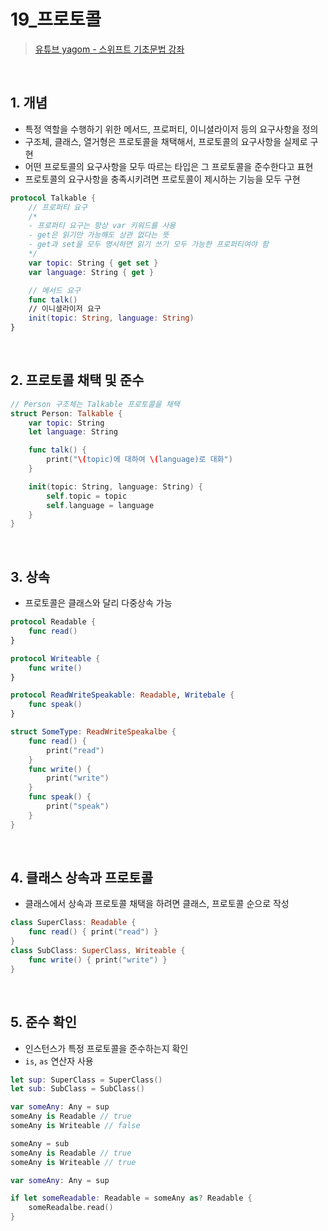 # 19_프로토콜

>[유튜브 yagom - 스위프트 기초문법 강좌](https://www.youtube.com/playlist?list=PLz8NH7YHUj_ZmlgcSETF51Z9GSSU6Uioy)

<br>

## 1. 개념
- 특정 역할을 수행하기 위한 메서드, 프로퍼티, 이니셜라이저 등의 요구사항을 정의
- 구조체, 클래스, 열거형은 프로토콜을 채택해서, 프로토콜의 요구사항을 실제로 구현
- 어떤 프로토콜의 요구사항을 모두 따르는 타입은 그 프로토콜을 준수한다고 표현
- 프로토콜의 요구사항을 충족시키려면 프로토콜이 제시하는 기능을 모두 구현
```swift
protocol Talkable {
    // 프로퍼티 요구
    /*
    - 프로퍼티 요구는 항상 var 키워드를 사용
    - get은 읽기만 가능해도 상관 없다는 뜻
    - get과 set을 모두 명시하면 읽기 쓰기 모두 가능한 프로퍼티여야 함
    */
    var topic: String { get set }
    var language: String { get }

    // 메서드 요구
    func talk()
    // 이니셜라이저 요구
    init(topic: String, language: String)
}
```

<br>

## 2. 프로토콜 채택 및 준수
```swift
// Person 구조체는 Talkable 프로토콜을 채택
struct Person: Talkable {
    var topic: String
    let language: String

    func talk() {
        print("\(topic)에 대하여 \(language)로 대화")
    }

    init(topic: String, language: String) {
        self.topic = topic
        self.language = language
    }
}
```

<br>

## 3. 상속
- 프로토콜은 클래스와 달리 다중상속 가능
```swift
protocol Readable {
    func read()
}

protocol Writeable {
    func write()
}

protocol ReadWriteSpeakable: Readable, Writebale {
    func speak()
}

struct SomeType: ReadWriteSpeakalbe {
    func read() {
        print("read")
    }
    func write() {
        print("write")
    }
    func speak() {
        print("speak")
    }
}
```

<br>

## 4. 클래스 상속과 프로토콜
- 클래스에서 상속과 프로토콜 채택을 하려면 클래스, 프로토콜 순으로 작성
```swift
class SuperClass: Readable {
    func read() { print("read") }
}
class SubClass: SuperClass, Writeable {
    func write() { print("write") }
}
```

<br>

## 5. 준수 확인
- 인스턴스가 특정 프로토콜을 준수하는지 확인
- `is`, `as` 연산자 사용
```swift
let sup: SuperClass = SuperClass()
let sub: SubClass = SubClass()

var someAny: Any = sup
someAny is Readable // true
someAny is Writeable // false

someAny = sub
someAny is Readable // true
someAny is Writeable // true
```
```swift
var someAny: Any = sup

if let someReadable: Readable = someAny as? Readable {
    someReadalbe.read()
}
```